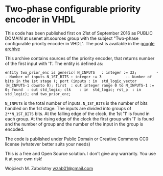 Two-phase configurable priority encoder in VHDL
===============================================
This code has been published first on 21st of September 2016 as PUBLIC DOMAIN at usenet alt.sources group
with the subject "Two-phase configurable priority encoder in VHDL".
The post is available in the [google archive](https://groups.google.com/forum/#!topic/alt.sources/vMhX5RKEDPY)

This archive contains sources of the priority encoder, that returns number of the first input with '1'.
The entity is defined as:

`entity two_prior_enc is
  generic(
    N_INPUTS   : integer := 32;         -- Number of inputs
    N_1ST_BITS : integer := 3           -- Number of bits in the 1st stage
    );
  port (inputs : in  std_logic_vector (N_INPUTS-1 downto 0);
        first  : out integer range 0 to N_INPUTS-1 := 0;
        found  : out std_logic;
        clk    : in  std_logic;
        rst_p  : in  std_logic);
end two_prior_enc;
`

`N_INPUTS` is the total number of inputs.
`N_1ST_BITS` is the number of bits handled on the 1st stage.
The inputs are divided into groups of `2**N_1ST_BITS` bits.
At the falling edge of the clock, the 1st '1' is found in each group.
At the rising edge of the clock the first group with '1' is found
and the number of group and the number of the input in the group is encoded.

The code is published under Public Domain or Creative Commons CC0 license
(whatever better suits your needs)

This is a free and Open Source solution. I don't give any warranty.
You use it at your own risk!

Wojciech M. Zabolotny wzab01@gmail.com



